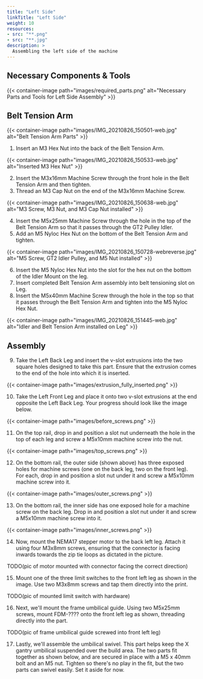 ```yaml
---
title: "Left Side"
linkTitle: "Left Side"
weight: 10
resources:
- src: "**.png"
- src: "**.jpg"
description: >
  Assembling the left side of the machine
---
```


## Necessary Components & Tools

{{< container-image path="images/required_parts.png" alt="Necessary Parts and Tools for Left Side Assembly" >}}

## Belt Tension Arm

{{< container-image path="images/IMG_20210826_150501-web.jpg" alt="Belt Tension Arm Parts" >}}

1. Insert an M3 Hex Nut into the back of the Belt Tension Arm.

{{< container-image path="images/IMG_20210826_150533-web.jpg" alt="Inserted M3 Hex Nut" >}}

2. Insert the M3x16mm Machine Screw through the front hole in the Belt Tension Arm and then tighten.
3. Thread an M3 Cap Nut on the end of the M3x16mm Machine Screw.

{{< container-image path="images/IMG_20210826_150638-web.jpg" alt="M3 Screw, M3 Nut, and M3 Cap Nut installed" >}}

4. Insert the M5x25mm Machine Screw through the hole in the top of the Belt Tension Arm so that it passes through the GT2 Pulley Idler.
5. Add an M5 Nyloc Hex Nut on the bottom of the Belt Tension Arm and tighten.

{{< container-image path="images/IMG_20210826_150728-webreverse.jpg" alt="M5 Screw, GT2 Idler Pulley, and M5 Nut installed" >}}

6. Insert the M5 Nyloc Hex Nut into the slot for the hex nut on the bottom of the Idler Mount on the leg.
7. Insert completed Belt Tension Arm assembly into belt tensioning slot on Leg.
8. Insert the M5x40mm Machine Screw through the hole in the top so that it passes through the Belt Tension Arm and tighten into the M5 Nyloc Hex Nut.

{{< container-image path="images/IMG_20210826_151445-web.jpg" alt="Idler and Belt Tension Arm installed on Leg" >}}

## Assembly

9. Take the Left Back Leg and insert the v-slot extrusions into the two square holes designed to take this part. Ensure that the extrusion comes to the end of the hole into which it is inserted.

{{< container-image path="images/extrusion_fully_inserted.png" >}}


10. Take the Left Front Leg and place it onto two v-slot extrusions at the end opposite the Left Back Leg. Your progress should look like the image below.

{{< container-image path="images/before_screws.png" >}}

11. On the top rail, drop in and position a slot nut underneath the hole in the top of each leg and screw a M5x10mm machine screw into the nut.

{{< container-image path="images/top_screws.png" >}}

12. On the bottom rail, the outer side (shown above) has three exposed holes for machine screws (one on the back leg, two on the front leg). For each, drop in and position a slot nut under it and screw a M5x10mm machine screw into it.

{{< container-image path="images/outer_screws.png" >}}

13. On the bottom rail, the inner side has one exposed hole for a machine screw on the back leg. Drop in and position a slot nut under it and screw a M5x10mm machine screw into it.

{{< container-image path="images/inner_screws.png" >}}

14. Now, mount the NEMA17 stepper motor to the back left leg. Attach it using four M3x8mm screws, ensuring that the connector is facing inwards towards the zip tie loops as dictated in the picture.

TODO(pic of motor mounted with connector facing the correct direction)

15. Mount one of the three limit switches to the front left leg as shown in the image. Use two M3x8mm screws and tap them directly into the print.

TODO(pic of mounted limit switch with hardware)

16. Next, we'll mount the frame umbilical guide. Using two M5x25mm screws, mount FDM-???? onto the front left leg as shown, threading directly into the part. 

TODO(pic of frame umbilical guide screwed into front left leg)

17. Lastly, we'll assemble the umbilical swivel. This part helps keep the X gantry umbilical suspended over the build area. The two parts fit together as shown below, and are secured in place with a M5 x 40mm bolt and an M5 nut. Tighten so there's no play in the fit, but the two parts can swivel easily. Set it aside for now.


